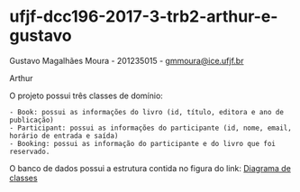 # ufjf-dcc196-2017-3-trb2-arthur-e-gustavo
Gustavo Magalhães Moura - 201235015 - gmmoura@ice.ufjf.br

Arthur

O projeto possui três classes de domínio:

    - Book: possui as informações do livro (id, título, editora e ano de publicação) 
    - Participant: possui as informações do participante (id, nome, email, horário de entrada e saída)
    - Booking: possui as informação do participante e do livro que foi reservado.

O banco de dados possui a estrutura contida no figura do link: [Diagrama de classes](diagrama.png)
